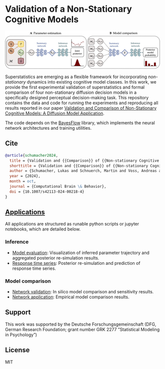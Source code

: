 # Validation of a Non-Stationary Cognitive Models

<img src="img/sbi_flow.jpg">

Superstatistics are emerging as a flexible framework for incorporating *non-stationary* dynamics into existing cognitive model classes.
In this work, we provide the first experimental validation of superstatistics and formal comparison of four non-stationary diffusion decision models in a specifically designed perceptual decision-making task.
This repository contains the data and code for running the experiments and reproducing all results reported in our paper [Validation and Comparison of Non-Stationary Cognitive Models: A Diffusion Model Application](https://link.springer.com/article/10.1007/s42113-024-00218-4).

The code depends on the [BayesFlow](https://github.com/stefanradev93/BayesFlow) library, which implements the neural network architectures and training utilities.

## Cite

```bibtex
@article{schumacher2024,
  title = {Validation and {{Comparison}} of {{Non-stationary Cognitive Models}}: {{A Diffusion Model Application}}},
  shorttitle = {Validation and {{Comparison}} of {{Non-stationary Cognitive Models}}},
  author = {Schumacher, Lukas and Schnuerch, Martin and Voss, Andreas and Radev, Stefan T.},
  year = {2024},
  month = oct,
  journal = {Computational Brain \& Behavior},
  doi = {10.1007/s42113-024-00218-4}
}
```

## [Applications](applications)

All applications are structured as runable python scripts or jupyter notebooks, which are detailed below.

### Inference

- [Model evaluation](applications/inference/model_evaluation.py): Visualization of inferred parameter trajectory and aggregated posterior re-simulation results.
- [Response time series](applications/inference/notebooks/response_time_series.ipynb): Posterior re-simulation and prediction of response time series.

### Model comparison

- [Network validation](applications/model_comparison/network_validation.py): In silico model comparison and sensitivity results.
- [Network application](applications/model_comparison/network_application.py): Empirical model comparison results.

## Support

This work was supported by the Deutsche Forschungsgemeinschaft (DFG, German Research Foundation; grant number GRK 2277 ”Statistical Modeling in Psychology”)

## License

MIT

